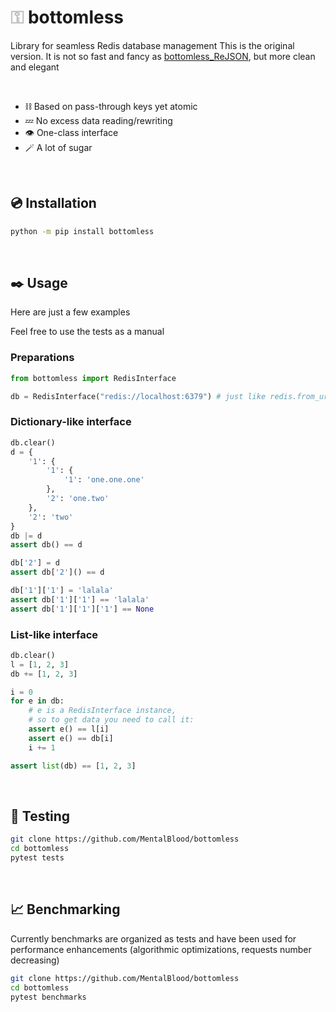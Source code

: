 # <span style="color:silver">⚿</span> bottomless 

Library for seamless Redis database management
This is the original version. It is not so fast and fancy as [bottomless_ReJSON](https://github.com/mentalblood/bottomless_ReJSON), but more clean and elegant

<br/>

* ⛓️ Based on pass-through keys yet atomic
* 💤 No excess data reading/rewriting
* 👁️ One-class interface
* 🪄 A lot of sugar

<br/>

## 💿 Installation

```bash
python -m pip install bottomless
```

<br/>

## ✒️ Usage

Here are just a few examples

Feel free to use the tests as a manual

### Preparations

```python
from bottomless import RedisInterface

db = RedisInterface("redis://localhost:6379") # just like redis.from_url
```

### Dictionary-like interface

```python
db.clear()
d = {
    '1': {
        '1': {
            '1': 'one.one.one'
        },
        '2': 'one.two'
    },
    '2': 'two'
}
db |= d
assert db() == d

db['2'] = d
assert db['2']() == d

db['1']['1'] = 'lalala'
assert db['1']['1'] == 'lalala'
assert db['1']['1']['1'] == None
```

### List-like interface

```python
db.clear()
l = [1, 2, 3]
db += [1, 2, 3]

i = 0
for e in db:
    # e is a RedisInterface instance, 
    # so to get data you need to call it:
    assert e() == l[i]
    assert e() == db[i]
    i += 1

assert list(db) == [1, 2, 3]
```

<br/>

## 🔬 Testing

```bash
git clone https://github.com/MentalBlood/bottomless
cd bottomless
pytest tests
```

<br/>

## 📈 Benchmarking

Currently benchmarks are organized as tests and have been used for performance enhancements (algorithmic optimizations, requests number decreasing)

```bash
git clone https://github.com/MentalBlood/bottomless
cd bottomless
pytest benchmarks
```

